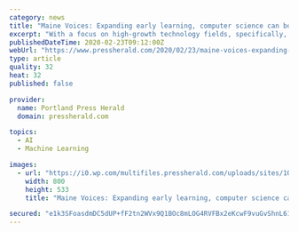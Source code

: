 ```yaml
---
category: news
title: "Maine Voices: Expanding early learning, computer science can boost institute’s reach"
excerpt: "With a focus on high-growth technology fields, specifically, the practical application of artificial intelligence and machine learning in the digital and life sciences sectors, the Roux Institute has the potential to make Maine a new hub for the innovation economy. The institute will help keep Maine talent in Maine, attract new people to our ..."
publishedDateTime: 2020-02-23T09:12:00Z
webUrl: "https://www.pressherald.com/2020/02/23/maine-voices-expanding-early-learning-computer-science-education-can-maximize-roux-institutes-potential/"
type: article
quality: 32
heat: 32
published: false

provider:
  name: Portland Press Herald
  domain: pressherald.com

topics:
  - AI
  - Machine Learning

images:
  - url: "https://i0.wp.com/multifiles.pressherald.com/uploads/sites/10/2019/05/hacker-internet.jpg?fit=800%2C533&#038;ssl=1"
    width: 800
    height: 533
    title: "Maine Voices: Expanding early learning, computer science can boost institute’s reach"

secured: "e1k3SFoasdmDC5dUP+fF2tn2WVx9Q1BOc8mLOG4RVFBx2eKcwF9vuGvShnL61n6wT73nDGuu6m4zMpCo3yG8oZ0p7tiQfvbiRgpcrRG28zPcJQgUHavkvdYK9XtmeAqXHCnaQ1DeZxFGkWtniOZaA0qflocCE+a2+SP/MkeBma8oYWSQqUB6deCRMNXP7tXMK168PrL9WG+PzHW3Vh/7iHQbEnSJ93YbRp7Gssn2MlVoTtBT0h+wtcAgvMCVBEHAsrOGsp3wICoZ66gKcTHrWeG1k8HvvG0liY1+kPMipayCJSnleKO8VbLEdl3YBXm9;Mc9Klutwf3HLPWF/TflJuA=="
---
```


